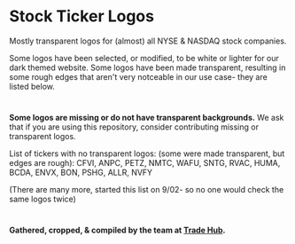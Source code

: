 # Stock Ticker Logos
Mostly transparent logos for (almost) all NYSE & NASDAQ stock companies.

Some logos have been selected, or modified, to be white or lighter for our dark themed website. Some logos have been made transparent, resulting in some rough edges that aren't very notceable in our use case- they are listed below.
#
**Some logos are missing or do not have transparent backgrounds.** We ask that if you are using this repository, consider contributing missing or transparent logos.

List of tickers with no transparent logos: (some were made transparent, but edges are rough): CFVI, ANPC, PETZ, NMTC, WAFU, SNTG, RVAC, HUMA, BCDA, ENVX, BON, PSHG, ALLR, NVFY

(There are many more, started this list on 9/02- so no one would check the same logos twice)
#
#### Gathered, cropped, & compiled by the team at [Trade Hub](https://thetradehub.net "A free social trading app").
